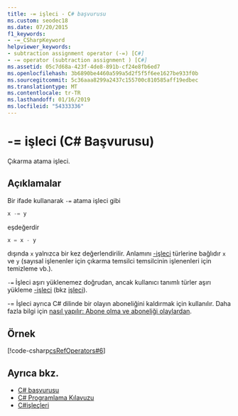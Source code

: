 ```yaml
---
title: -= işleci - C# başvurusu
ms.custom: seodec18
ms.date: 07/20/2015
f1_keywords:
- -=_CSharpKeyword
helpviewer_keywords:
- subtraction assignment operator (-=) [C#]
- -= operator (subtraction assignment ) [C#]
ms.assetid: 05c7d68a-423f-4de8-891b-cf24e8fb6ed7
ms.openlocfilehash: 3b6890be4460a599a5d2f5f5f6ee1627be933f0b
ms.sourcegitcommit: 5c36aaa8299a2437c155700c810585aff19edbec
ms.translationtype: MT
ms.contentlocale: tr-TR
ms.lasthandoff: 01/16/2019
ms.locfileid: "54333336"
---
```

# <a name="--operator-c-reference"></a>-= işleci (C# Başvurusu)

Çıkarma atama işleci.

## <a name="remarks"></a>Açıklamalar

Bir ifade kullanarak `-=` atama işleci gibi

```csharp
x -= y
```

 eşdeğerdir

```csharp
x = x - y
```

dışında `x` yalnızca bir kez değerlendirilir. Anlamını [-işleci](subtraction-operator.md) türlerine bağlıdır `x` ve `y` (sayısal işlenenler için çıkarma temsilci temsilcinin işlenenleri için temizleme vb.).

`-=` İşleci aşırı yüklenemez doğrudan, ancak kullanıcı tanımlı türler aşırı yükleme [-işleci](subtraction-operator.md) (bkz [işleci](../keywords/operator.md)).

-= İşleci ayrıca C# dilinde bir olayın aboneliğini kaldırmak için kullanılır. Daha fazla bilgi için [nasıl yapılır: Abone olma ve aboneliği olaylardan](../../programming-guide/events/how-to-subscribe-to-and-unsubscribe-from-events.md).

## <a name="example"></a>Örnek

[!code-csharp[csRefOperators#6](~/samples/snippets/csharp/VS_Snippets_VBCSharp/csrefOperators/CS/csrefOperators.cs#6)]

## <a name="see-also"></a>Ayrıca bkz.

- [C# başvurusu](../index.md)
- [C# Programlama Kılavuzu](../../programming-guide/index.md)
- [C#işleçleri](index.md)
